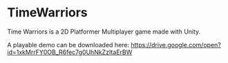 # TimeWarriors

Time Warriors is a 2D Platformer Multiplayer game made with Unity.

A playable demo can be downloaded here: https://drive.google.com/open?id=1xkMrrFY0OB_R6fec7g0UhNkZzItaErBW
